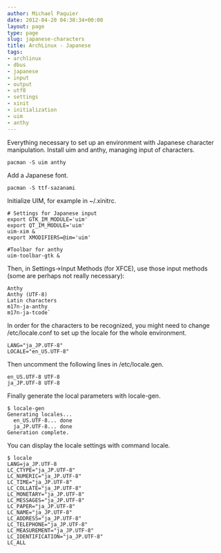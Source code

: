 ```yaml
---
author: Michael Paquier
date: 2012-04-20 04:38:34+00:00
layout: page
type: page
slug: japanese-characters
title: ArchLinux - Japanese
tags:
- archlinux
- dbus
- japanese
- input
- output
- utf8
- settings
- xinit
- initialization
- uim
- anthy
---
```

Everything necessary to set up an environment with Japanese character
manipulation. Install uim and anthy, managing input of characters.

    pacman -S uim anthy

Add a Japanese font.

    pacman -S ttf-sazanami

Initialize UIM, for example in ~/.xinitrc.

    # Settings for Japanese input
    export GTK_IM_MODULE='uim'
    export QT_IM_MODULE='uim'
    uim-xim &
    export XMODIFIERS=@im='uim'

    #Toolbar for anthy
    uim-toolbar-gtk &

Then, in Settings->Input Methods (for XFCE), use those input methods
(some are perhaps not really necessary):

    Anthy
    Anthy (UTF-8)
    Latin characters
    m17n-ja-anthy
    m17n-ja-tcode`

In order for the characters to be recognized, you might need to change
/etc/locale.conf to set up the locale for the whole environment.

    LANG="ja_JP.UTF-8"
    LOCALE="en_US.UTF-8"

Then uncomment the following lines in /etc/locale.gen.

    en_US.UTF-8 UTF-8
    ja_JP.UTF-8 UTF-8

Finally generate the local parameters with locale-gen.

    $ locale-gen
    Generating locales...
      en_US.UTF-8... done
      ja_JP.UTF-8... done
    Generation complete.

You can display the locale settings with command locale.

    $ locale
    LANG=ja_JP.UTF-8
    LC_CTYPE="ja_JP.UTF-8"
    LC_NUMERIC="ja_JP.UTF-8"
    LC_TIME="ja_JP.UTF-8"
    LC_COLLATE="ja_JP.UTF-8"
    LC_MONETARY="ja_JP.UTF-8"
    LC_MESSAGES="ja_JP.UTF-8"
    LC_PAPER="ja_JP.UTF-8"
    LC_NAME="ja_JP.UTF-8"
    LC_ADDRESS="ja_JP.UTF-8"
    LC_TELEPHONE="ja_JP.UTF-8"
    LC_MEASUREMENT="ja_JP.UTF-8"
    LC_IDENTIFICATION="ja_JP.UTF-8"
    LC_ALL
